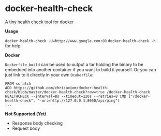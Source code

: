 # docker-health-check
A tiny health check tool for docker

**Usage**

`docker-health-check -U=http://www.google.com:80`
`docker-health-check -h` for help

**Docker**

`Dockerfile_build` can be used to output a tar holding the binary to be embedded into another container if you want to build it yourself.  Or you can just link to it directly in your own `Dcokerfile`:

```
FROM scratch
ADD https://github.com/chrisaxiom/docker-health-check/blob/master/docker-health-check?raw=true /docker-health-check
HEALTHCHECK --interval=8s --timeout=120s --retries=8 CMD ["/docker-health-check", "-url=http://127.0.0.1:8000/api/ping"]
...
```

**Not Supported (Yet)**

- Response body checking
- Request body


